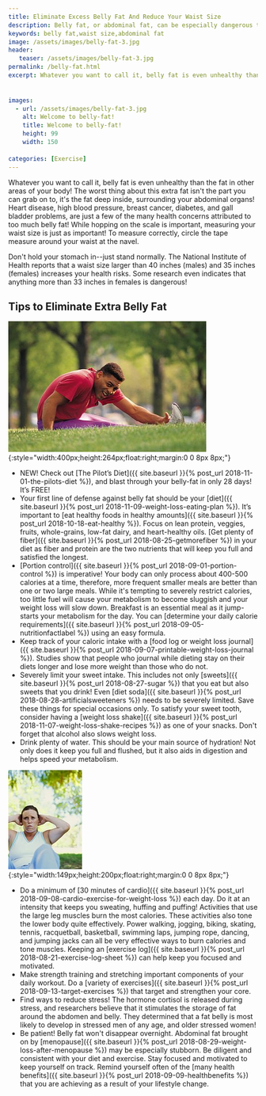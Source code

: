 ```yaml
---
title: Eliminate Excess Belly Fat And Reduce Your Waist Size
description: Belly fat, or abdominal fat, can be especially dangerous to your health.  Discover easy tips to help you reduce your waist size.
keywords: belly fat,waist size,abdominal fat
image: /assets/images/belly-fat-3.jpg
header:
   teaser: /assets/images/belly-fat-3.jpg
permalink: /belly-fat.html
excerpt: Whatever you want to call it, belly fat is even unhealthy than the fat in other areas of your body.


images:
  - url: /assets/images/belly-fat-3.jpg
    alt: Welcome to belly-fat!
    title: Welcome to belly-fat!
    height: 99
    width: 150

categories: [Exercise]    
---
```


Whatever you want to call it, belly fat is even unhealthy than the fat in other areas of your body! The worst thing about this extra fat isn't the part you can grab on to, it's the fat deep inside, surrounding your abdominal organs! Heart disease, high blood pressure, breast cancer, diabetes, and gall bladder problems, are just a few of the many health concerns attributed to too much belly fat! While hopping on the scale is important, measuring your waist size is just as important! To measure correctly, circle the tape measure around your waist at the navel.

Don't hold your stomach in--just stand normally. The National Institute of Health reports that a waist size larger than 40 inches (males) and 35 inches (females) increases your health risks.  Some research even indicates that anything more than 33 inches in females is dangerous!  

## Tips to Eliminate Extra Belly Fat
![Welcome to belly-fat!](/assets/images/belly-fat-3.jpg){:style="width:400px;height:264px;float:right;margin:0 0 8px 8px;"}
* NEW! Check out [The Pilot’s Diet]({{ site.baseurl }}{% post_url 2018-11-01-the-pilots-diet %}), and blast through your belly-fat in only 28 days!  It’s FREE!
* Your first line of defense against belly fat should be your [diet]({{ site.baseurl }}{% post_url 2018-11-09-weight-loss-eating-plan %}). It’s important to [eat healthy foods in healthy amounts]({{ site.baseurl }}{% post_url 2018-10-18-eat-healthy %}). Focus on lean protein, veggies, fruits, whole-grains, low-fat dairy, and heart-healthy oils. [Get plenty of fiber]({{ site.baseurl }}{% post_url 2018-08-25-getmorefiber %}) in your diet as fiber and protein are the two nutrients that will keep you full and satisfied the longest.  
* [Portion control]({{ site.baseurl }}{% post_url 2018-09-01-portion-control %}) is imperative! Your body can only process about 400-500 calories at a time, therefore, more frequent smaller meals are better than one or two large meals.   While it's tempting to severely restrict calories, too little fuel will cause your metabolism to become sluggish and your weight loss will slow down. Breakfast is an essential meal as it jump-starts your metabolism for the day. You can [determine your daily calorie requirements]({{ site.baseurl }}{% post_url 2018-09-05-nutritionfactlabel %}) using an easy formula. 
* Keep track of your caloric intake with a [food log or weight loss journal]({{ site.baseurl }}{% post_url 2018-09-07-printable-weight-loss-journal %}). Studies show that people who journal while dieting stay on their diets longer and lose more weight than those who do not.
* Severely limit your sweet intake. This includes not only [sweets]({{ site.baseurl }}{% post_url 2018-08-27-sugar %}) that you eat but also sweets that you drink! Even [diet soda]({{ site.baseurl }}{% post_url 2018-08-28-artificialsweeteners %}) needs to be severely limited. Save these things for special occasions only. To satisfy your sweet tooth, consider having a [weight loss shake]({{ site.baseurl }}{% post_url 2018-11-07-weight-loss-shake-recipes %}) as one of your snacks. Don't forget that alcohol also slows weight loss.  
* Drink plenty of water. This should be your main source of hydration! Not only does it keep you full and flushed, but it also aids in digestion and helps speed your metabolism.

![Welcome to belly-fat!](/assets/images/js_belly-fat-1.jpg){:style="width:149px;height:200px;float:right;margin:0 0 8px 8px;"}
* Do a minimum of [30 minutes of cardio]({{ site.baseurl }}{% post_url 2018-09-08-cardio-exercise-for-weight-loss %}) each day. Do it at an intensity that keeps you sweating, huffing and puffing! Activities that use the large leg muscles burn the most calories. These activities also tone the lower body quite effectively. Power walking, jogging, biking, skating, tennis, racquetball, basketball, swimming laps, jumping rope, dancing, and jumping jacks can all be very effective ways to burn calories and tone muscles. Keeping an [exercise log]({{ site.baseurl }}{% post_url 2018-08-21-exercise-log-sheet %}) can help keep you focused and motivated.
* Make strength training and stretching important components of your daily workout. Do a [variety of exercises]({{ site.baseurl }}{% post_url 2018-09-13-target-exercises %}) that target and strengthen your core.
* Find ways to reduce stress! The hormone cortisol is released during stress, and researchers believe that it stimulates the storage of fat around the abdomen and belly. They determined that a fat belly is most likely to develop in stressed men of any age, and older stressed women!
* Be patient! Belly fat won't disappear overnight. Abdominal fat brought on by [menopause]({{ site.baseurl }}{% post_url 2018-08-29-weight-loss-after-menopause %}) may be especially stubborn. Be diligent and consistent with your diet and exercise. Stay focused and motivated to keep yourself on track. Remind yourself often of the [many health benefits]({{ site.baseurl }}{% post_url 2018-09-09-healthbenefits %}) that you are achieving as a result of your lifestyle change.